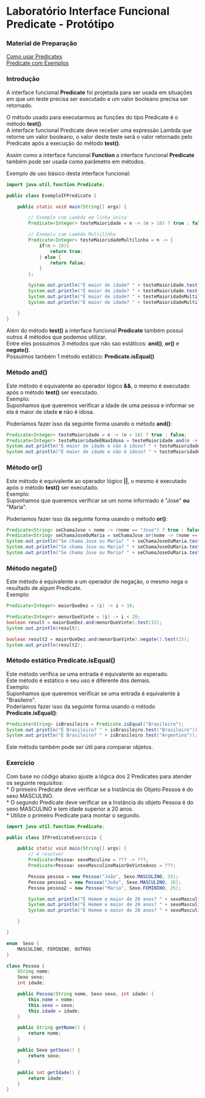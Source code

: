 # Laboratório Interface Funcional Predicate - Protótipo

### Material de Preparação
[Como usar Predicates](http://www.edneiparmigiani.com.br/java-8-como-usar-o-predicate/)<br/>
[Predicate com Exemplos](https://www.geeksforgeeks.org/java-8-predicate-with-examples/)

### Introdução
A interface funcional **Predicate** foi projetada para ser usada em situações em que um teste precisa ser executado e um valor booleano precisa ser retornado.

O método usado para executarmos as funções do tipo Predicate é o método **test()**.
<br/>A interface funcional Predicate deve receber uma expressão Lambda que retorne um valor booleano, o valor deste teste será o valor retornado pelo Predicate após a execução do método **test()**.

Assim como a interface funcional **Function** a interface funcional **Predicate** também pode ser usada como parâmetro em métodos.

Exemplo de uso básico desta interface funcional:
```java
import java.util.function.Predicate;

public class ExemploIFPredicate {

    public static void main(String[] args) {

        // Exemplo com Lambda em linha única
        Predicate<Integer> testeMaioridade = n -> (n > 18) ? true : false;

        // Exemplo com Lambda Multilinha
        Predicate<Integer> testeMaioridadeMultilinha = n -> {
            if(n > 18){
                return true;
            } else {
                return false;
            }
        };

        System.out.println("É maior de idade? " + testeMaioridade.test(28));
        System.out.println("É maior de idade? " + testeMaioridade.test(17));
        System.out.println("É maior de idade? " + testeMaioridadeMultilinha.test(14));
        System.out.println("É maior de idade? " + testeMaioridadeMultilinha.test(31));

    }
}
```

Além do método **test()** a interface funcional **Predicate** também possui outros 4 métodos que podemos utilizar.
<br/>Entre eles possuímos 3 métodos que não sao estáticos: **and()**, **or()** e **negate()**.  
Possuímos também 1 método estático: **Predicate.isEqual()**

### Método and()
Este método é equivalente ao operador lógico **&&**, o mesmo é executado após o método **test()** ser executado.
<br/>Exemplo: 
<br/>Suponhamos que queremos verificar a idade de uma pessoa e informar se ela é maior de idade **e** não é idosa.

Poderíamos fazer isso da seguinte forma usando o método **and()**:
```java
Predicate<Integer> testeMaioridade = n -> (n > 18) ? true : false;
Predicate<Integer> testeMaioridadeENaoIdoso = testeMaioridade.and(n -> (n < 60) ? true : false);
System.out.println("É maior de idade e não é idoso? " + testeMaioridadeENaoIdoso.test(65));
System.out.println("É maior de idade e não é idoso? " + testeMaioridadeENaoIdoso.test(42));
```

### Método or()
Este método é equivalente ao operador lógico **||**, o mesmo é executado após o método **test()** ser executado.
<br/>Exemplo:
<br/>Suponhamos que queremos verificar se um nome informado é "Jose" **ou** "Maria".

Poderíamos fazer isso da seguinte forma usando o método **or()**:
```java
Predicate<String> seChamaJose = nome -> (nome == "Jose") ? true : false;
Predicate<String> seChamaJoseOuMaria = seChamaJose.or(nome -> (nome == "Maria") ? true : false);
System.out.println("Se chama Jose ou Maria? " + seChamaJoseOuMaria.test("Jose"));
System.out.println("Se chama Jose ou Maria? " + seChamaJoseOuMaria.test("Maria"));
System.out.println("Se chama Jose ou Maria? " + seChamaJoseOuMaria.test("Draven"));
```

### Método negate()
Este método é equivalente a um operador de negação, o mesmo nega o resultado de algum Predicate.
<br/>Exemplo:
```java
Predicate<Integer> maiorQueDez = (i) -> i > 10;

Predicate<Integer> menorQueVinte = (i) -> i < 20;
boolean result = maiorQueDez.and(menorQueVinte).test(15);
System.out.println(result);

boolean result2 = maiorQueDez.and(menorQueVinte).negate().test(15);
System.out.println(result2);
```

### Método estático Predicate.isEqual()
Este método verifica se uma entrada é equivalente ao esperado.
<br/>Este método é estático e seu uso é diferente dos demais.
<br/>Exemplo:
<br/>Suponhamos que queremos verificar se uma entrada é equivalente à "Brasileiro".
<br/>Poderíamos fazer isso da seguinte forma usando o método **Predicate.isEqual()**:
```java
Predicate<String> isBrasileiro = Predicate.isEqual("Brasileiro");
System.out.println("É Brasileiro? " + isBrasileiro.test("Brasileiro"));
System.out.println("É Brasileiro? " + isBrasileiro.test("Argentino"));
```

Este método também pode ser útil para comparar objetos.


### Exercício
Com base no código abaixo ajuste a lógica dos 2 Predicates para atender os seguinte requisitos:
<br/> * O primeiro Predicate deve verificar se a Instância do Objeto Pessoa é do sexo MASCULINO.
<br/> * O segundo Predicate deve verificar se a Instância do objeto Pessoa é do sexo MASCULINO e tem idade superior a 20 anos.
<br/> * Utilize o primeiro Predicate para montar o segundo.
```java
import java.util.function.Predicate;

public class IFPredicateExercicio {

    public static void main(String[] args) {
        // A resolver
        Predicate<Pessoa> sexoMaculino = ??? -> ???;
        Predicate<Pessoa> sexoMasculinoMaiorDeVinteAnos = ???;

        Pessoa pessoa = new Pessoa("João", Sexo.MASCULINO, 35);
        Pessoa pessoa1 = new Pessoa("João", Sexo.MASCULINO, 16);
        Pessoa pessoa2 = new Pessoa("Maria", Sexo.FEMININO, 25);

        System.out.println("É Homem e maior de 20 anos? " + sexoMasculinoMaiorDeVinteAnos.test(pessoa));
        System.out.println("É Homem e maior de 20 anos? " + sexoMasculinoMaiorDeVinteAnos.test(pessoa1));
        System.out.println("É Homem e maior de 20 anos? " + sexoMasculinoMaiorDeVinteAnos.test(pessoa2));

    }

}

enum  Sexo {
    MASCULINO, FEMININO, OUTROS
}

class Pessoa {
    String nome;
    Sexo sexo;
    int idade;

    public Pessoa(String nome, Sexo sexo, int idade) {
        this.nome = nome;
        this.sexo = sexo;
        this.idade = idade;
    }

    public String getNome() {
        return nome;
    }

    public Sexo getSexo() {
        return sexo;
    }

    public int getIdade() {
        return idade;
    }
}
```